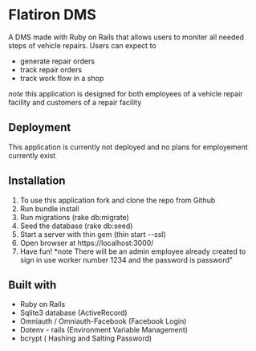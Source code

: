 # Flatiron DMS

A DMS made with Ruby on Rails that allows users to moniter all needed steps of vehicle repairs.
Users can expect to 

* generate repair orders 
* track repair orders
* track work flow in a shop

*note* this application is designed for both employees of a vehicle repair facility and customers of a repair facility

## Deployment
This application is currently not deployed and no plans for employement currently exist

## Installation
1. To use this application fork and clone the repo from Github
2. Run bundle install
3. Run migrations (rake db:migrate)
4. Seed the database (rake db:seed)
5. Start a server with thin gem (thin start --ssl)
6. Open browser at https://localhost:3000/
5. Have fun!
*note There will be an admin employee already created to sign in use worker number 1234 and the password is password"

## Built with
* Ruby on Rails
* Sqlite3 database (ActiveRecord) 
* Omniauth / Omniauth-Facebook (Facebook Login)
* Dotenv - rails (Environment Variable Management)
* bcrypt ( Hashing and Salting Password)



